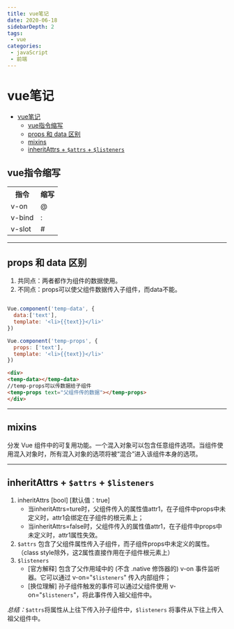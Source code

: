 ```yaml
---
title: vue笔记
date: 2020-06-18
sidebarDepth: 2
tags:
 - vue
categories:
 - javaScript
 - 前端
---
```


# vue笔记
- [vue笔记](#vue笔记)
  - [vue指令缩写](#vue指令缩写)
  - [props 和 data 区别](#props-和-data-区别)
  - [mixins](#mixins)
  - [inheritAttrs + `$attrs` + `$listeners`](#inheritattrs--attrs--listeners)
## vue指令缩写
<table>
<tr><th>指令</th><th>缩写</th></tr>
<tr><td>v-on</td><td>@</td></tr>
<tr><td>v-bind</td><td>:</td></tr>
<tr><td>v-slot</td><td>#</td></tr>
</table>

-----------------
## props 和 data 区别

1. 共同点：两者都作为组件的数据使用。
2. 不同点：props可以使父组件数据传入子组件，而data不能。
```js

Vue.component('temp-data', {
  data:['text'],
  template: '<li>{{text}}</li>'
})

Vue.component('temp-props', {
  props: ['text'],
  template: '<li>{{text}}</li>'
})
```
```html
<div>
<temp-data></temp-data>
//temp-props可以传数据给子组件
<temp-props text="父组件传的数据"></temp-props>
</div>
```
------------
## mixins
分发 Vue 组件中的可复用功能。一个混入对象可以包含任意组件选项。当组件使用混入对象时，所有混入对象的选项将被“混合”进入该组件本身的选项。

-----------
## inheritAttrs + `$attrs` + `$listeners`
1. inheritAttrs [bool] [默认值：true] 
   - 当inheritAttrs=ture时，父组件传入的属性值attr1，在子组件中props中未定义时，attr1会绑定在子组件的根元素上；
   - 当inheritAttrs=false时，父组件传入的属性值attr1，在子组件中props中未定义时，attr1属性失效。
2. `$attrs` 包含了父组件属性传入子组件，而子组件props中未定义的属性。（class style除外，这2属性直接作用在子组件根元素上）
3. `$listeners` 
   - [官方解释] 包含了父作用域中的 (不含 .native 修饰器的) v-on 事件监听器。它可以通过 v-on="`$listeners`" 传入内部组件；
   - [换位理解] 孙子组件触发的事件可以通过父组件使用 v-on="`$listeners`"，将此事件传入祖父组件中。

*总结：*`$attrs`将属性从上往下传入孙子组件中，`$listeners` 将事件从下往上传入祖父组件中。